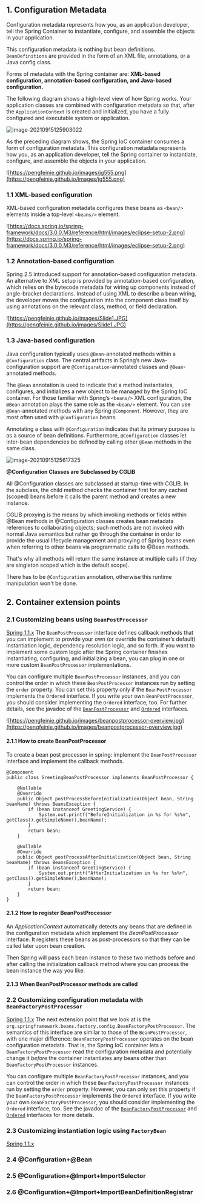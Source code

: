 

## 1. Configuration Metadata

Configuration metadata represents how you, as an application developer, tell the Spring Container to instantiate, configure, and assemble the objects in your application.

This configuration metadata is nothing but bean definitions. `BeanDefinitions` are provided in the form of an XML file, annotations, or a Java config class.

Forms of metadata with the Spring container are: **XML-based configuration, annotation-based configuration, and Java-based configuration.**

The following diagram shows a high-level view of how Spring works. Your application classes are combined with configuration metadata so that, after the `ApplicationContext` is created and initialized, you have a fully configured and executable system or application.

![image-20210915125903022](https://docs.spring.io/spring-framework/docs/5.2.x/spring-framework-reference/images/container-magic.png)

As the preceding diagram shows, the Spring IoC container consumes a form of configuration metadata. This configuration metadata represents how you, as an application developer, tell the Spring container to instantiate, configure, and assemble the objects in your application.

![https://pengfeinie.github.io/images/jg555.png](https://pengfeinie.github.io/images/jg555.png)

### 1.1 XML-based configuration

XML-based configuration metadata configures these beans as `<bean/>` elements inside a top-level `<beans/>` element.

![https://docs.spring.io/spring-framework/docs/3.0.0.M3/reference/html/images/eclipse-setup-2.png](https://docs.spring.io/spring-framework/docs/3.0.0.M3/reference/html/images/eclipse-setup-2.png)

### 1.2 Annotation-based configuration

Spring 2.5 introduced support for annotation-based configuration metadata. An alternative to XML setup is provided by annotation-based configuration, which relies on the bytecode metadata for wiring up components instead of angle-bracket declarations. Instead of using XML to describe a bean wiring, the developer moves the configuration into the component class itself by using annotations on the relevant class, method, or field declaration.

![https://pengfeinie.github.io/images/Slide1.JPG](https://pengfeinie.github.io/images/Slide1.JPG)

### 1.3 Java-based configuration

Java configuration typically uses `@Bean`-annotated methods within a `@Configuration` class. The central artifacts in Spring’s new Java-configuration support are `@Configuration`-annotated classes and `@Bean`-annotated methods.

The `@Bean` annotation is used to indicate that a method instantiates, configures, and initializes a new object to be managed by the Spring IoC container. For those familiar with Spring’s `<beans/>` XML configuration, the `@Bean` annotation plays the same role as the `<bean/>` element. You can use `@Bean`-annotated methods with any Spring `@Component`. However, they are most often used with `@Configuration` beans.

Annotating a class with `@Configuration` indicates that its primary purpose is as a source of bean definitions. Furthermore, `@Configuration` classes let inter-bean dependencies be defined by calling other `@Bean` methods in the same class. 

![image-20210915125617325](https://pengfeinie.github.io/images/image-20210915125617325.png)

**@Configuration Classes are Subclassed by CGLIB**

All @Configuration classes are subclassed at startup-time with CGLIB. In the subclass, the child method checks the container first for any cached (scoped) beans before it calls the parent method and creates a new instance.

 CGLIB proxying is the means by which invoking methods or fields within @Bean methods in @Configuration classes creates bean metadata references to collaborating objects; such methods are not invoked with normal Java semantics but rather go through the container in order to provide the usual lifecycle management and proxying of Spring beans even when referring to other beans via programmatic calls to @Bean methods.

That's why all methods will return the same instance at multiple calls (if they are singleton scoped which is the default scope).

There has to be `@Configuration` annotation, otherwise this runtime manipulation won't be done.

## 2. Container extension points

### 2.1 Customizing beans using `BeanPostProcessor`

[Spring 1.1.x](https://docs.spring.io/spring-framework/docs/1.1.x/reference/beans.html#beans-factory-customizing) The `BeanPostProcessor` interface defines callback methods that you can implement to provide your own (or override the container’s default) instantiation logic, dependency resolution logic, and so forth. If you want to implement some custom logic after the Spring container finishes instantiating, configuring, and initializing a bean, you can plug in one or more custom `BeanPostProcessor` implementations.

You can configure multiple `BeanPostProcessor` instances, and you can control the order in which these `BeanPostProcessor` instances run by setting the `order` property. You can set this property only if the `BeanPostProcessor` implements the `Ordered` interface. If you write your own `BeanPostProcessor`, you should consider implementing the `Ordered` interface, too. For further details, see the javadoc of the [`BeanPostProcessor`](https://docs.spring.io/spring-framework/docs/5.2.16.RELEASE/javadoc-api/org/springframework/beans/factory/config/BeanPostProcessor.html) and [`Ordered`](https://docs.spring.io/spring-framework/docs/5.2.16.RELEASE/javadoc-api/org/springframework/core/Ordered.html) interfaces. 

![https://pengfeinie.github.io/images/beanpostprocessor-overview.jpg](https://pengfeinie.github.io/images/beanpostprocessor-overview.jpg)

#### 2.1.1 How to create BeanPostProcessor

To create a bean post processor in spring: implement the `BeanPostProcessor` interface and implement the callback methods.

```
@Component
public class GreetingBeanPostProcessor implements BeanPostProcessor {

    @Nullable
    @Override
    public Object postProcessBeforeInitialization(Object bean, String beanName) throws BeansException {
        if (bean instanceof GreetingService) {
            System.out.printf("BeforeInitialization in %s for %s%n", getClass().getSimpleName(),beanName);
        }
        return bean;
    }

    @Nullable
    @Override
    public Object postProcessAfterInitialization(Object bean, String beanName) throws BeansException {
        if (bean instanceof GreetingService) {
            System.out.printf("AfterInitialization in %s for %s%n", getClass().getSimpleName(),beanName);
        }
        return bean;
    }
}
```

#### 2.1.2 How to register BeanPostProcessor

An *ApplicationContext* automatically detects any beans that are defined in the configuration metadata which implement the *BeanPostProcessor* interface. It registers these beans as post-processors so that they can be called later upon bean creation.

Then Spring will pass each bean instance to these two methods before and after calling the initialization callback method where you can process the bean instance the way you like.

#### 2.1.3 When BeanPostProcessor methods are called

### 2.2 Customizing configuration metadata with `BeanFactoryPostProcessor`

[Spring 1.1.x](https://docs.spring.io/spring-framework/docs/1.1.x/reference/beans.html#beans-factory-customizing)  The next extension point that we look at is the `org.springframework.beans.factory.config.BeanFactoryPostProcessor`. The semantics of this interface are similar to those of the `BeanPostProcessor`, with one major difference: `BeanFactoryPostProcessor` operates on the bean configuration metadata. That is, the Spring IoC container lets a `BeanFactoryPostProcessor` read the configuration metadata and potentially change it *before* the container instantiates any beans other than `BeanFactoryPostProcessor` instances.

You can configure multiple `BeanFactoryPostProcessor` instances, and you can control the order in which these `BeanFactoryPostProcessor` instances run by setting the `order` property. However, you can only set this property if the `BeanFactoryPostProcessor` implements the `Ordered` interface. If you write your own `BeanFactoryPostProcessor`, you should consider implementing the `Ordered` interface, too. See the javadoc of the [`BeanFactoryPostProcessor`](https://docs.spring.io/spring-framework/docs/5.2.16.RELEASE/javadoc-api/org/springframework/beans/factory/config/BeanFactoryPostProcessor.html) and [`Ordered`](https://docs.spring.io/spring-framework/docs/5.2.16.RELEASE/javadoc-api/org/springframework/core/Ordered.html) interfaces for more details.

### 2.3 Customizing instantiation logic using `FactoryBean`

[Spring 1.1.x](https://docs.spring.io/spring-framework/docs/1.1.x/reference/beans.html#beans-factory-customizing) 

### 2.4 @Configuration+@Bean

### 2.5 @Configuration+@Import+ImportSelector

### 2.6 @Configuration+@Import+ImportBeanDefinitionRegistrar

